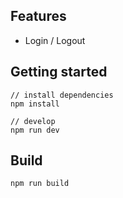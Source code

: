 

## Features

- Login / Logout


## Getting started
```bush
// install dependencies
npm install

// develop
npm run dev
```

## Build
```bush
npm run build
```